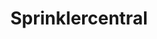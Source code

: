 ---
title: 'Sprinklercentral'
symbol_image: '/images/symbols/insats/36.svg'
weight: 36
card: true
card_color: 'bg-symbol-blue'
---